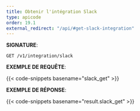 ```yaml
---
title: Obtenir l'intégration Slack
type: apicode
order: 19.1
external_redirect: "/api/#get-slack-integration"
---
```


**SIGNATURE**:

`GET /v1/integration/slack`

**EXEMPLE DE REQUÊTE**:

{{< code-snippets basename="slack_get" >}}

**EXEMPLE DE RÉPONSE**:

{{< code-snippets basename="result.slack_get" >}}
